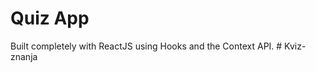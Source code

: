 # Quiz App

Built completely with ReactJS using Hooks and the Context API.
#   K v i z - z n a n j a  
 